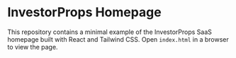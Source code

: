 # InvestorProps Homepage

This repository contains a minimal example of the InvestorProps SaaS homepage built with React and Tailwind CSS. Open `index.html` in a browser to view the page.
